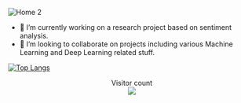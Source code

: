 <!-- ###Hi there 👋-->

<!--
**gaurika05/gaurika05** is a ✨ _special_ ✨ repository because its `README.md` (this file) appears on your GitHub profile.

Here are some ideas to get you started:

- 🔭 I’m currently working on ...
- 🌱 I’m currently learning ...
- 👯 I’m looking to collaborate on ...
- 🤔 I’m looking for help with ...
- 💬 Ask me about ...
- 📫 How to reach me: ...
- 😄 Pronouns: ...
- ⚡ Fun fact: ...
-->
![Home 2](https://github.com/gaurika05/gaurika05/assets/97402240/502ba2c3-f9a4-40d5-b70e-50ad7c1dd9a9)

- 🔭 I’m currently working on a research project based on sentiment analysis.
- 👯 I’m looking to collaborate on projects including various Machine Learning and Deep Learning related stuff.

[![Top Langs](https://github-readme-stats.vercel.app/api/top-langs/?username=gaurika05)](https://github.com/anuraghazra/github-readme-stats)

<p align="center"> 
  Visitor count<br>
  <img src="https://profile-counter.glitch.me/gaurika05/count.svg" />
</p>

